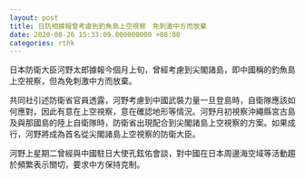 ```yaml
---
layout: post
title: 日防相據報曾考慮到釣魚島上空視察　免刺激中方而放棄
date: 2020-08-26 15:33:09.000000000 +08:00
categories: rthk
---
```


日本防衛大臣河野太郎據報今個月上旬，曾經考慮到尖閣諸島，即中國稱的釣魚島上空視察，但為免刺激中方而放棄。

共同社引述防衛省官員透露，河野考慮到中國武裝力量一旦登島時，自衛隊應該如何應對，因此有意在上空視察，意在確認地形等情況。河野月初視察沖繩縣宮古島及與那國島的陸上自衛隊時，防衛省出現配合到尖閣諸島上空視察的方案。如果成行，河野將成為首名從尖閣諸島上空視察的防衛大臣。

河野上星期二曾經與中國駐日大使孔鉉佑會談，對中國在日本周邊海空域等活動趨於頻繁表示關切，要求中方保持克制。
